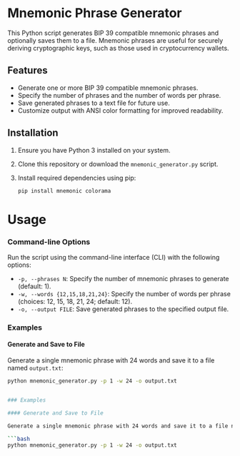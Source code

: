 # Mnemonic Phrase Generator

This Python script generates BIP 39 compatible mnemonic phrases and optionally saves them to a file. Mnemonic phrases are useful for securely deriving cryptographic keys, such as those used in cryptocurrency wallets.

## Features

- Generate one or more BIP 39 compatible mnemonic phrases.
- Specify the number of phrases and the number of words per phrase.
- Save generated phrases to a text file for future use.
- Customize output with ANSI color formatting for improved readability.

## Installation

1. Ensure you have Python 3 installed on your system.
2. Clone this repository or download the `mnemonic_generator.py` script.
3. Install required dependencies using pip:

   ```bash
   pip install mnemonic colorama


# Usage


### Command-line Options

Run the script using the command-line interface (CLI) with the following options:

- `-p, --phrases N`: Specify the number of mnemonic phrases to generate (default: 1).
- `-w, --words {12,15,18,21,24}`: Specify the number of words per phrase (choices: 12, 15, 18, 21, 24; default: 12).
- `-o, --output FILE`: Save generated phrases to the specified output file.


### Examples

#### Generate and Save to File

Generate a single mnemonic phrase with 24 words and save it to a file named `output.txt`:

```bash
python mnemonic_generator.py -p 1 -w 24 -o output.txt


### Examples

#### Generate and Save to File

Generate a single mnemonic phrase with 24 words and save it to a file named `output.txt`:

```bash
python mnemonic_generator.py -p 1 -w 24 -o output.txt
